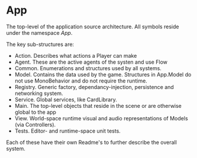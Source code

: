 # App

The top-level of the application source architecture. All symbols reside under the namespace *App*.

The key sub-structures are:

* Action. Describes what actions a Player can make
* Agent. These are the active agents of the systen and use Flow
* Common. Enumerations and structures used by all systems.
* Model. Contains the data used by the game. Structures in App.Model do not use MonoBehavior and do not require the runtime.
* Registry. Generic factory, dependancy-injection, persistence and networking system.
* Service. Global services, like CardLibrary.
* Main. The top-level objects that reside in the scene or are otherwise global to the app
* View. World-space runtime visual and audio representations of Models (via Controllers).
* Tests. Editor- and runtime-space unit tests.

Each of these have their own Readme's to further describe the overall system.

